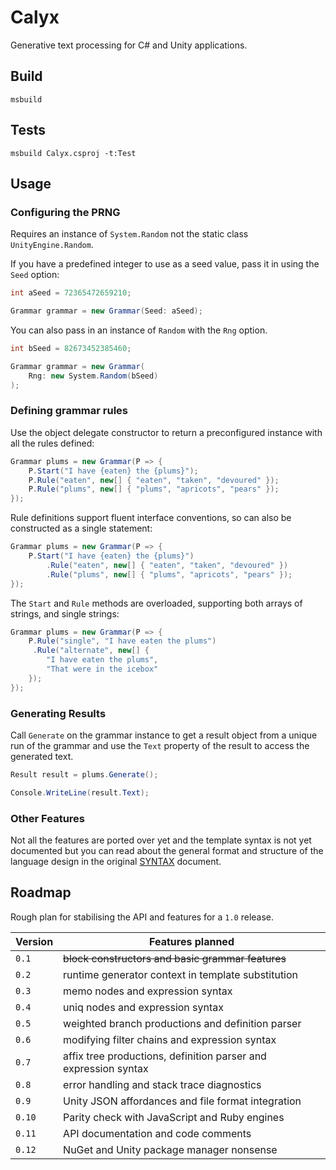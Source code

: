 # Calyx

Generative text processing for C# and Unity applications.

## Build

```
msbuild
```

## Tests

```
msbuild Calyx.csproj -t:Test
```

## Usage

### Configuring the PRNG

Requires an instance of `System.Random` not the static class `UnityEngine.Random`.

If you have a predefined integer to use as a seed value, pass it in using the `Seed` option:

```cs
int aSeed = 72365472659210;

Grammar grammar = new Grammar(Seed: aSeed);
```

You can also pass in an instance of `Random` with the `Rng` option.

```cs
int bSeed = 82673452385460;

Grammar grammar = new Grammar(
    Rng: new System.Random(bSeed)
);
```

### Defining grammar rules

Use the object delegate constructor to return a preconfigured instance with all the rules defined:

```cs
Grammar plums = new Grammar(P => {
    P.Start("I have {eaten} the {plums}");
    P.Rule("eaten", new[] { "eaten", "taken", "devoured" });
    P.Rule("plums", new[] { "plums", "apricots", "pears" });
});
```

Rule definitions support fluent interface conventions, so can also be constructed as a single statement:

```cs
Grammar plums = new Grammar(P => {
    P.Start("I have {eaten} the {plums}")
        .Rule("eaten", new[] { "eaten", "taken", "devoured" })
        .Rule("plums", new[] { "plums", "apricots", "pears" });
});
```

The `Start` and `Rule` methods are overloaded, supporting both arrays of strings, and single strings:

```cs
Grammar plums = new Grammar(P => {
    P.Rule("single", "I have eaten the plums")
     .Rule("alternate", new[] {
        "I have eaten the plums",
        "That were in the icebox"
    });
});
```

### Generating Results

Call `Generate` on the grammar instance to get a result object from a unique run of the grammar and use the `Text` property of the result to access the generated text.

```cs
Result result = plums.Generate();

Console.WriteLine(result.Text);
```

### Other Features

Not all the features are ported over yet and the template syntax is not yet documented but you can read about the general format and structure of the language design in the original [SYNTAX](https://github.com/maetl/calyx/blob/main/SYNTAX.md) document.

## Roadmap

Rough plan for stabilising the API and features for a `1.0` release.

| Version | Features planned                                                   |
|---------|--------------------------------------------------------------------|
| `0.1`   | ~~block constructors and basic grammar features~~                  |
| `0.2`   | runtime generator context in template substitution                 |
| `0.3`   | memo nodes and expression syntax                                   |
| `0.4`   | uniq nodes and expression syntax                                   |
| `0.5`   | weighted branch productions and definition parser                   |
| `0.6`   | modifying filter chains and expression syntax                       |
| `0.7`   | affix tree productions, definition parser and expression syntax      |
| `0.8`   | error handling and stack trace diagnostics                         |
| `0.9`   | Unity JSON affordances and file format integration                  |
| `0.10`  | Parity check with JavaScript and Ruby engines                      |
| `0.11`  | API documentation and code comments                                |
| `0.12`  | NuGet and Unity package manager nonsense                           |
